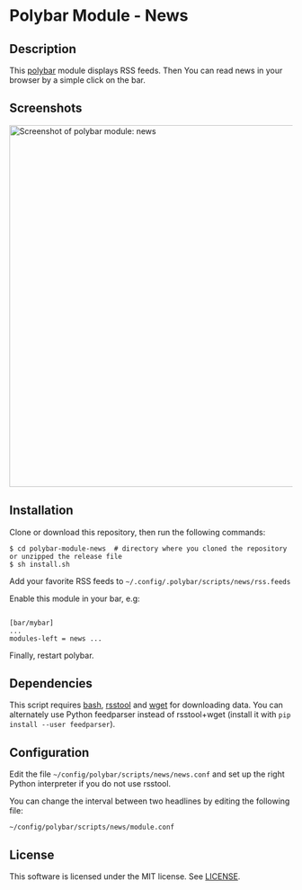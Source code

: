 # Polybar Module - News

## Description
This [polybar](https://github.com/jaagr/polybar) module displays RSS feeds. Then You can read news in your browser by a simple click on the bar.

## Screenshots

<img alt="Screenshot of polybar module: news" src="screenshots/polybar-module-news.png" width="643">

## Installation
Clone or download this repository, then run the following commands:
```
$ cd polybar-module-news  # directory where you cloned the repository or unzipped the release file
$ sh install.sh
```

Add your favorite RSS feeds to `~/.config/.polybar/scripts/news/rss.feeds`

Enable this module in your bar, e.g:
```

[bar/mybar]
...
modules-left = news ...
```

Finally, restart polybar.

## Dependencies
This script requires [bash](https://www.gnu.org/software/bash/), [rsstool](https://sourceforge.net/projects/rsstool/files/rsstool-1.0.0-linux.tar.gz/download) and [wget](https://www.gnu.org/s/wget/) for downloading data. You can alternately use Python feedparser instead of rsstool+wget (install it with `pip install --user feedparser`).

## Configuration
Edit the file `~/config/polybar/scripts/news/news.conf` and set up the right Python interpreter if you do not use rsstool.

You can change the interval between two headlines by editing the following file:
```
~/config/polybar/scripts/news/module.conf
```

## License
This software is licensed under the MIT license. See [LICENSE](LICENSE.md).
